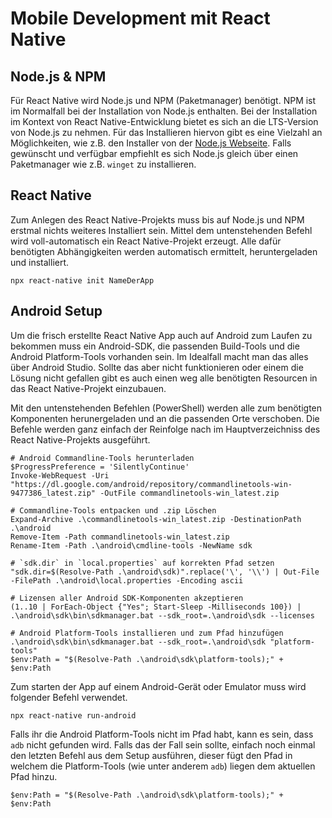 # Mobile Development mit React Native

## Node.js & NPM

Für React Native wird Node.js und NPM (Paketmanager) benötigt. NPM ist im Normalfall bei der Installation von Node.js enthalten. Bei der Installation im Kontext von React Native-Entwicklung bietet es sich an die LTS-Version von Node.js zu nehmen. Für das Installieren hiervon gibt es eine Vielzahl an Möglichkeiten, wie z.B. den Installer von der [Node.js Webseite](https://nodejs.org). Falls gewünscht und verfügbar empfiehlt es sich Node.js gleich über einen Paketmanager wie z.B. `winget` zu installieren.

## React Native

Zum Anlegen des React Native-Projekts muss bis auf Node.js und NPM erstmal nichts weiteres Installiert sein. Mittel dem untenstehenden Befehl wird voll-automatisch ein React Native-Projekt erzeugt. Alle dafür benötigten Abhängigkeiten werden automatisch ermittelt, heruntergeladen und installiert.

```pwsh
npx react-native init NameDerApp
```

## Android Setup

Um die frisch erstellte React Native App auch auf Android zum Laufen zu bekommen muss ein Android-SDK, die passenden Build-Tools und die Android Platform-Tools vorhanden sein. Im Idealfall macht man das alles über Android Studio. Sollte das aber nicht funktionieren oder einem die Lösung nicht gefallen gibt es auch einen weg alle benötigten Resourcen in das React Native-Projekt einzubauen.

Mit den untenstehenden Befehlen (PowerShell) werden alle zum benötigten Komponenten herunergeladen und an die passenden Orte verschoben.
Die Befehle werden ganz einfach der Reinfolge nach im Hauptverzeichniss des React Native-Projekts ausgeführt.

```pwsh
# Android Commandline-Tools herunterladen
$ProgressPreference = 'SilentlyContinue'
Invoke-WebRequest -Uri "https://dl.google.com/android/repository/commandlinetools-win-9477386_latest.zip" -OutFile commandlinetools-win_latest.zip

# Commandline-Tools entpacken und .zip Löschen
Expand-Archive .\commandlinetools-win_latest.zip -DestinationPath .\android
Remove-Item -Path commandlinetools-win_latest.zip
Rename-Item -Path .\android\cmdline-tools -NewName sdk

# `sdk.dir` in `local.properties` auf korrekten Pfad setzen
"sdk.dir=$(Resolve-Path .\android\sdk)".replace('\', '\\') | Out-File -FilePath .\android\local.properties -Encoding ascii

# Lizensen aller Android SDK-Komponenten akzeptieren
(1..10 | ForEach-Object {"Yes"; Start-Sleep -Milliseconds 100}) | .\android\sdk\bin\sdkmanager.bat --sdk_root=.\android\sdk --licenses

# Android Platform-Tools installieren und zum Pfad hinzufügen
.\android\sdk\bin\sdkmanager.bat --sdk_root=.\android\sdk "platform-tools"
$env:Path = "$(Resolve-Path .\android\sdk\platform-tools);" + $env:Path
```

Zum starten der App auf einem Android-Gerät oder Emulator muss wird folgender Befehl verwendet.

```pwsh
npx react-native run-android
```

Falls ihr die Android Platform-Tools nicht im Pfad habt, kann es sein, dass `adb` nicht gefunden wird. Falls das der Fall sein sollte, einfach noch einmal den letzten Befehl aus dem Setup ausführen, dieser fügt den Pfad in welchem die Platform-Tools (wie unter anderem `adb`) liegen dem aktuellen Pfad hinzu.

```pwsh
$env:Path = "$(Resolve-Path .\android\sdk\platform-tools);" + $env:Path
```
